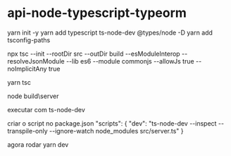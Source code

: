 # api-node-typescript-typeorm





yarn init -y 
yarn add typescript ts-node-dev @types/node -D
yarn add tsconfig-paths 




npx tsc --init --rootDir src --outDir build --esModuleInterop --resolveJsonModule --lib es6 --module commonjs --allowJs true --noImplicitAny true




yarn tsc

node build\server



executar com ts-node-dev

criar o script no package.json
"scripts": {
  "dev": "ts-node-dev --inspect --transpile-only --ignore-watch node_modules src/server.ts"
}


agora rodar
yarn dev
